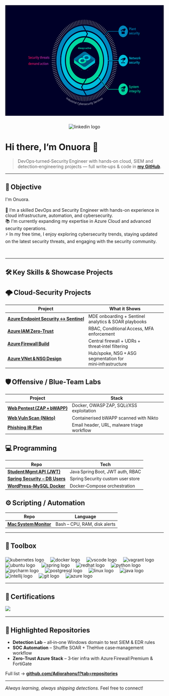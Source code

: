 <div align="center">
  <img height="350" src="https://raw.githubusercontent.com/Adiorahonu1/Adiorahonu1/main/assets/defense-in-depth-iec-62443-animated.gif" />
</div>

###

<div align="center">
  <img src="https://raw.githubusercontent.com/maurodesouza/profile-readme-generator/master/src/assets/icons/social/linkedin/default.svg" width="37" height="25" alt="linkedin logo"  />
</div>

###

# Hi there, I’m **Onuora** 👋  
> DevOps‑turned‑Security Engineer with hands‑on cloud, SIEM and detection‑engineering projects — full write‑ups & code in **[my GitHub](https://github.com/Adiorahonu1)**.

---

## 🎯 Objective  
<p align="left">I'm Onuora.<br><br>  
🔭 I’m a skilled DevOps and Security Engineer with hands-on experience in cloud infrastructure, automation, and cybersecurity.<br> 
📚 I'm currently expanding my expertise in Azure Cloud and advanced security operations.<br>
⚡ In my free time, I enjoy exploring cybersecurity trends, staying updated on the latest security threats, and engaging with the security community.</p><br>  

---

## 🛠 Key Skills & Showcase Projects
## 🌩️ Cloud‑Security Projects
| Project | What it Shows |
|---------|---------------|
| **[Azure Endpoint Security ↔ Sentinel](https://github.com/Adiorahonu1/Azure-Endpoint-Security-Sentinel-Integration)** | MDE onboarding + Sentinel analytics & SOAR playbooks |
| **[Azure IAM Zero‑Trust](https://github.com/Adiorahonu1/Azure-IAM-Security)** | RBAC, Conditional Access, MFA enforcement |
| **[Azure Firewall Build](https://github.com/Adiorahonu1/Azure-Firewall)** | Central firewall + UDRs + threat‑intel filtering |
| **[Azure VNet & NSG Design](https://github.com/Adiorahonu1/Azure-Virtual-Network-Setup)** | Hub/spoke, NSG + ASG segmentation for mini‑infrastructure |

## 🛡️ Offensive / Blue‑Team Labs
| Project | Stack |
|---------|-------|
| **[Web Pentest (ZAP + bWAPP)](https://github.com/Adiorahonu1/Web-penetration-testing-zap-bwapp)** | Docker, OWASP ZAP, SQLi/XSS exploitation |
| **[Web Vuln Scan (Nikto)](https://github.com/Adiorahonu1/Web-Application-Vulnerability-scan)** | Containerised bWAPP scanned with Nikto |
| **[Phishing IR Plan](https://github.com/Adiorahonu1/Phishing-Attack-Incident-Response-Plan)** | Email header, URL, malware triage workflow |

## 💻 Programming
| Repo | Tech |
|------|------|
| **[Student Mgmt API (JWT)](https://github.com/Adiorahonu1/S-M-S__JWT_AUTHENTICATION)** | Java Spring Boot, JWT auth, RBAC |
| **[Spring Security – DB Users](https://github.com/Adiorahonu1/Spring-Security-User-from-Database)** | Spring Security custom user store |
| **[WordPress‑MySQL Docker](https://github.com/Adiorahonu1/wordpress-mysql-docker)** | Docker‑Compose orchestration |

## ⚙️ Scripting / Automation
| Repo | Language |
|------|----------|
| **[Mac System Monitor](https://github.com/Adiorahonu1/system-monitoring-script)** | Bash – CPU, RAM, disk alerts |

---

## 🔧 Toolbox

###

<div align="left">
  <img src="https://cdn.jsdelivr.net/gh/devicons/devicon/icons/kubernetes/kubernetes-plain.svg" height="40" alt="kubernetes logo"  />
  <img width="12" />
  <img src="https://cdn.jsdelivr.net/gh/devicons/devicon/icons/docker/docker-plain-wordmark.svg" height="40" alt="docker logo"  />
  <img width="12" />
  <img src="https://cdn.jsdelivr.net/gh/devicons/devicon/icons/vscode/vscode-original.svg" height="40" alt="vscode logo"  />
  <img width="12" />
  <img src="https://cdn.jsdelivr.net/gh/devicons/devicon/icons/vagrant/vagrant-original.svg" height="40" alt="vagrant logo"  />
  <img width="12" />
  <img src="https://cdn.jsdelivr.net/gh/devicons/devicon/icons/ubuntu/ubuntu-plain.svg" height="40" alt="ubuntu logo"  />
  <img width="12" />
  <img src="https://cdn.jsdelivr.net/gh/devicons/devicon/icons/spring/spring-original.svg" height="40" alt="spring logo"  />
  <img width="12" />
  <img src="https://cdn.jsdelivr.net/gh/devicons/devicon/icons/redhat/redhat-original.svg" height="40" alt="redhat logo"  />
  <img width="12" />
  <img src="https://cdn.jsdelivr.net/gh/devicons/devicon/icons/python/python-original.svg" height="40" alt="python logo"  />
  <img width="12" />
  <img src="https://cdn.jsdelivr.net/gh/devicons/devicon/icons/pycharm/pycharm-original.svg" height="40" alt="pycharm logo"  />
  <img width="12" />
  <img src="https://cdn.jsdelivr.net/gh/devicons/devicon/icons/postgresql/postgresql-original.svg" height="40" alt="postgresql logo"  />
  <img width="12" />
  <img src="https://cdn.jsdelivr.net/gh/devicons/devicon/icons/linux/linux-original.svg" height="40" alt="linux logo"  />
  <img width="12" />
  <img src="https://cdn.jsdelivr.net/gh/devicons/devicon/icons/java/java-original.svg" height="40" alt="java logo"  />
  <img width="12" />
  <img src="https://cdn.jsdelivr.net/gh/devicons/devicon/icons/intellij/intellij-original.svg" height="40" alt="intellij logo"  />
  <img width="12" />
  <img src="https://cdn.jsdelivr.net/gh/devicons/devicon/icons/git/git-original.svg" height="40" alt="git logo"  />
  <img width="12" />
  <img src="https://cdn.jsdelivr.net/gh/devicons/devicon/icons/azure/azure-original.svg" height="40" alt="azure logo"  />
</div>

---

## 📜 Certifications  
<img src="https://img.shields.io/badge/-Security%2B-FF0000?style=for-the-badge&logo=CompTIA&logoColor=white" />

---

## 🚀 Highlighted Repositories  
- **Detection Lab** – all‑in‑one Windows domain to test SIEM & EDR rules  
- **SOC Automation** – Shuffle SOAR + TheHive case‑management workflow  
- **Zero‑Trust Azure Stack** – 3‑tier infra with Azure Firewall Premium & FortiGate  

Full list → **[github.com/Adiorahonu1?tab=repositories](https://github.com/Adiorahonu1?tab=repositories)**

---

*Always learning, always shipping detections.* Feel free to connect!

